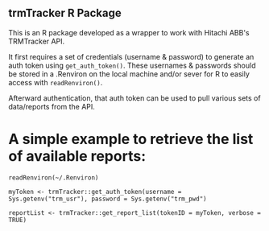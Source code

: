 ## trmTracker R Package

This is an R package developed as a wrapper to work with Hitachi ABB's TRMTracker API.

It first requires a set of credentials (username & password) to generate an auth token using `get_auth_token()`.
These usernames & passwords should be stored in a .Renviron on the local machine and/or sever for R to easily access with `readRenviron()`.

Afterward authentication, that auth token can be used to pull various sets of data/reports from the API.

# A simple example to retrieve the list of available reports:

`readRenviron(~/.Renviron)`

`myToken <- trmTracker::get_auth_token(username = Sys.getenv("trm_usr"), password = Sys.getenv("trm_pwd")`

`reportList <- trmTracker::get_report_list(tokenID = myToken, verbose = TRUE)`
